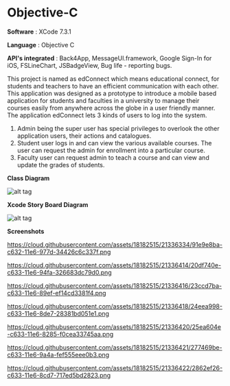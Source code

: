 # Objective-C

**Software** : XCode 7.3.1

**Language** : Objective C

**API's integrated** : Back4App, MessageUI.framework, Google Sign-In for iOS, FSLineChart, JSBadgeView, Bug life - reporting bugs.

This project is named as edConnect which means educational connect, for students and teachers to have an efficient communication with each other. This application was designed as a prototype to introduce a mobile based application for students and faculties in a university to manage their courses easily from anywhere across the globe in a user friendly manner.
The application edConnect lets 3 kinds of users to log into the system. 

1. Admin being the super user has special privileges to overlook the other application users, their actions and catalogues.
2. Student user logs in and can view the various available courses. The user can request the admin for enrollment into a particular course.
3. Faculty user can request admin to teach a course and can view and update the grades of students.

**Class Diagram**

![alt tag](https://cloud.githubusercontent.com/assets/18182515/21335375/51dd2724-c62c-11e6-8682-d5ba73ce44d0.jpg)

**Xcode Story Board Diagram**

![alt tag](https://cloud.githubusercontent.com/assets/18182515/21335423/c061418a-c62c-11e6-9c9c-b371f41b3b41.png)

**Screenshots**

https://cloud.githubusercontent.com/assets/18182515/21336334/91e9e8ba-c632-11e6-977d-34426c6c337f.png

https://cloud.githubusercontent.com/assets/18182515/21336414/20df740e-c633-11e6-94fa-326683dc79d0.png

https://cloud.githubusercontent.com/assets/18182515/21336416/23ccd7ba-c633-11e6-89ef-ef14cd3381f4.png

https://cloud.githubusercontent.com/assets/18182515/21336418/24eea998-c633-11e6-8de7-28381bd051e1.png

https://cloud.githubusercontent.com/assets/18182515/21336420/25ea604e-c633-11e6-8285-f0cea33745aa.png

https://cloud.githubusercontent.com/assets/18182515/21336421/277469be-c633-11e6-9a4a-fef555eee0b3.png

https://cloud.githubusercontent.com/assets/18182515/21336422/2862ef26-c633-11e6-8cd7-717ed5bd2823.png
